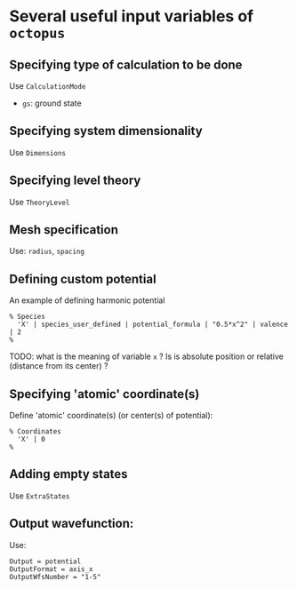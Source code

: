# Several useful input variables of `octopus`

## Specifying type of calculation to be done

Use `CalculationMode`

- `gs`: ground state

## Specifying system dimensionality

Use `Dimensions`

## Specifying level theory

Use `TheoryLevel`


## Mesh specification

Use: `radius`, `spacing`


## Defining custom potential

An example of defining harmonic potential
```
% Species
  'X' | species_user_defined | potential_formula | "0.5*x^2" | valence | 2
%
```

TODO: what is the meaning of variable `x` ? Is is absolute position or relative
(distance from its center) ?

## Specifying 'atomic' coordinate(s)

Define 'atomic' coordinate(s) (or center(s) of potential):
```
% Coordinates
  'X' | 0
%
```

## Adding empty states

Use `ExtraStates`


## Output wavefunction:

Use:
```
Output = potential
OutputFormat = axis_x
OutputWfsNumber = "1-5"
```
